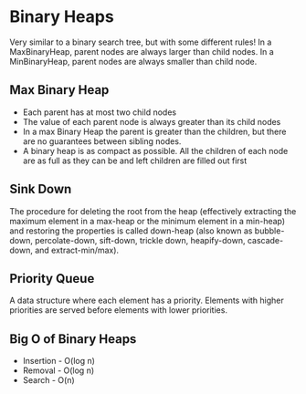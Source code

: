 # Binary Heaps

Very similar to a binary search tree, but with some different rules!
In a MaxBinaryHeap, parent nodes are always larger than child nodes.
In a MinBinaryHeap, parent nodes are always smaller than child node.

## Max Binary Heap

* Each parent has at most two child nodes
* The value of each parent node is always greater than its child nodes
* In a max Binary Heap the parent is greater than the children, but there are no guarantees between sibling nodes.
* A binary heap is as compact as possible. All the children of each node are as full as they can be and left children are filled out first

## Sink Down

The procedure for deleting the root from the heap (effectively extracting the maximum element in a max-heap or the minimum element in a min-heap) and restoring the properties is called down-heap (also known as bubble-down, percolate-down, sift-down, trickle down, heapify-down, cascade-down, and extract-min/max).

## Priority Queue

A data structure where each element has a priority. Elements with higher priorities are served before elements with lower priorities.

## Big O of Binary Heaps

* Insertion - O(log n)
* Removal - O(log n)
* Search - O(n)
